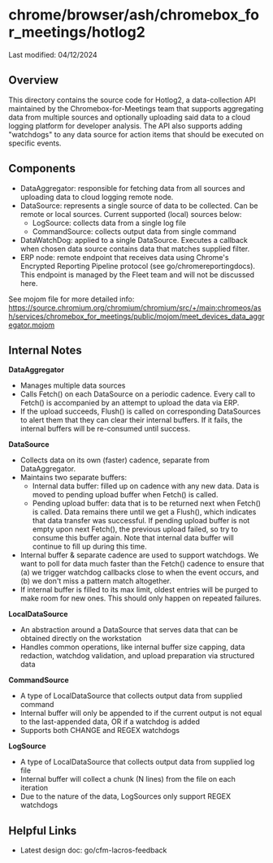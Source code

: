 chrome/browser/ash/chromebox_for_meetings/hotlog2
=================================================

Last modified: 04/12/2024

Overview
--------

This directory contains the source code for Hotlog2, a data-collection API
maintained by the Chromebox-for-Meetings team that supports aggregating
data from multiple sources and optionally uploading said data to a cloud
logging platform for developer analysis. The API also supports adding
"watchdogs" to any data source for action items that should be executed
on specific events.

Components
----------

- DataAggregator: responsible for fetching data from all sources and
  uploading data to cloud logging remote node.
- DataSource: represents a single source of data to be collected. Can be remote
  or local sources. Current supported (local) sources below:
    - LogSource: collects data from a single log file
    - CommandSource: collects output data from single command
- DataWatchDog: applied to a single DataSource. Executes a callback when
  chosen data source contains data that matches supplied filter.
- ERP node: remote endpoint that receives data using Chrome's Encrypted
  Reporting Pipeline protocol (see go/chromereportingdocs). This endpoint
  is managed by the Fleet team and will not be discussed here.

See mojom file for more detailed info: https://source.chromium.org/chromium/chromium/src/+/main:chromeos/ash/services/chromebox_for_meetings/public/mojom/meet_devices_data_aggregator.mojom

Internal Notes
--------------

**DataAggregator**

- Manages multiple data sources
- Calls Fetch() on each DataSource on a periodic cadence. Every call to
  Fetch() is accompanied by an attempt to upload the data via ERP.
- If the upload succeeds, Flush() is called on corresponding DataSources
  to alert them that they can clear their internal buffers. If it fails,
  the internal buffers will be re-consumed until success.

**DataSource**

- Collects data on its own (faster) cadence, separate from DataAggregator.
- Maintains two separate buffers:
    - Internal data buffer: filled up on cadence with any new data. Data
      is moved to pending upload buffer when Fetch() is called.
    - Pending upload buffer: data that is to be returned next when Fetch()
      is called. Data remains there until we get a Flush(), which indicates
      that data transfer was successful. If pending upload buffer is not empty
      upon next Fetch(), the previous upload failed, so try to consume this
      buffer again. Note that internal data buffer will continue to fill up
      during this time.
- Internal buffer & separate cadence are used to support watchdogs. We want
  to poll for data much faster than the Fetch() cadence to ensure that (a)
  we trigger watchdog callbacks close to when the event occurs, and (b) we
  don't miss a pattern match altogether.
- If internal buffer is filled to its max limit, oldest entries will be
  purged to make room for new ones. This should only happen on repeated
  failures.

**LocalDataSource**

- An abstraction around a DataSource that serves data that can be obtained
  directly on the workstation
- Handles common operations, like internal buffer size capping, data redaction,
  watchdog validation, and upload preparation via structured data

**CommandSource**

- A type of LocalDataSource that collects output data from supplied command
- Internal buffer will only be appended to if the current output is not equal
  to the last-appended data, OR if a watchdog is added
- Supports both CHANGE and REGEX watchdogs

**LogSource**

- A type of LocalDataSource that collects output data from supplied log file
- Internal buffer will collect a chunk (N lines) from the file on each
  iteration
- Due to the nature of the data, LogSources only support REGEX watchdogs

Helpful Links
-------------

- Latest design doc: go/cfm-lacros-feedback
